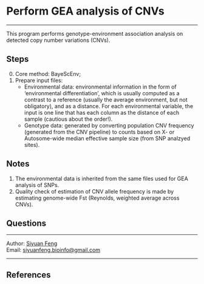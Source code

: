 # Perform GEA analysis of CNVs

----
This program performs genotype-environment association analysis on detected copy number variations (CNVs).

## Steps
0. Core method: BayeScEnv;
1. Prepare input files:
    * Environmental data: environmental information in the form of ‘environmental differentiation’, which is usually computed as a contrast to a reference (usually the average environment, but not obligatory), and as a distance. For each environmental variable, the input is one line that has each column as the distance of each sample (cautious about the order!). 
    * Genotype data: generated by converting population CNV frequency (generated from the CNV pipeline) to counts based on X- or Autosome-wide median effective sample size (from SNP analzyed sites).

## Notes
1. The environmental data is inherited from the same files used for GEA analysis of SNPs.
2. Quality check of estimation of CNV allele frequency is made by estimating genome-wide Fst (Reynolds, weighted average across CNVs).

## Questions

----
Author: [Siyuan Feng](https://scholar.google.com/citations?user=REHFXSsAAAAJ&hl)  
Email: siyuanfeng.bioinfo@gmail.com

----
## References